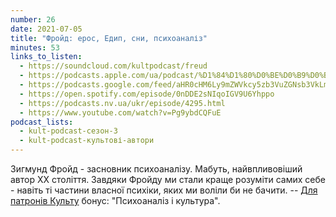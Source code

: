 ```yaml
---
number: 26
date: 2021-07-05
title: "Фройд: ерос, Едип, сни, психоаналіз"
minutes: 53
links_to_listen:
  - https://soundcloud.com/kultpodcast/freud
  - https://podcasts.apple.com/ua/podcast/%D1%84%D1%80%D0%BE%D0%B9%D0%B4-%D0%B5%D1%80%D0%BE%D1%81-%D0%B5%D0%B4%D0%B8%D0%BF-%D1%81%D0%BD%D0%B8-%D0%BF%D1%81%D0%B8%D1%85%D0%BE%D0%B0%D0%BD%D0%B0%D0%BB%D1%96%D0%B7/id1581339249?i=1000532083304
  - https://podcasts.google.com/feed/aHR0cHM6Ly9mZWVkcy5zb3VuZGNsb3VkLmNvbS91c2Vycy9zb3VuZGNsb3VkOnVzZXJzOjg5MjM3MjAyNy9zb3VuZHMucnNz/episode/dGFnOnNvdW5kY2xvdWQsMjAxMDp0cmFja3MvMTA4MTY3MDM5NQ
  - https://open.spotify.com/episode/0nDDE2sNIqoIGV9U6Yhppo
  - https://podcasts.nv.ua/ukr/episode/4295.html
  - https://www.youtube.com/watch?v=Pg9ybdCQFuE
podcast_lists:
  - kult-podcast-сезон-3
  - kult-podcast-культові-автори
---
```


Зигмунд Фройд - засновник психоаналізу. Мабуть, найвпливовіший автор ХХ
століття. Завдяки Фройду ми стали краще розуміти самих себе - навіть ті частини
власної психіки, яких ми воліли би не бачити. -- [Для патронів Культу][1]
бонус: "Психоаналіз і культура".

[1]: https://patreon.com/kultpodcast
